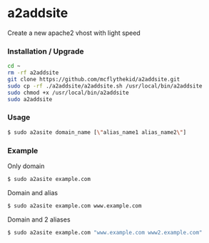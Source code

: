 # a2addsite

Create a new apache2 vhost with light speed

### Installation / Upgrade ###

```bash
cd ~
rm -rf a2addsite
git clone https://github.com/mcflythekid/a2addsite.git
sudo cp -rf ./a2addsite/a2addsite.sh /usr/local/bin/a2addsite
sudo chmod +x /usr/local/bin/a2addsite
sudo a2addsite

```
### Usage ###

```bash
$ sudo a2asite domain_name [\"alias_name1 alias_name2\"]
```
### Example ###

Only domain

```bash
$ sudo a2asite example.com
```
Domain and alias

```bash
$ sudo a2asite example.com www.example.com
```
Domain and 2 aliases

```bash
$ sudo a2asite example.com "www.example.com www2.example.com"
```

